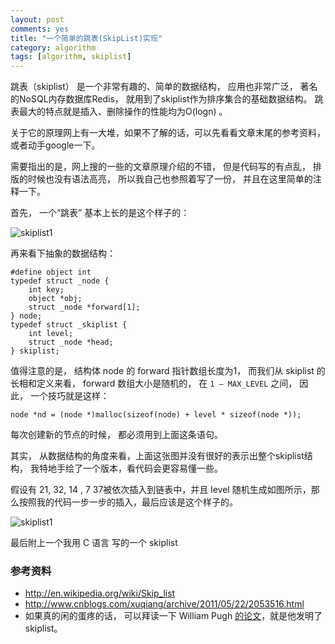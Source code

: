 ```yaml
---
layout: post
comments: yes
title: "一个简单的跳表(SkipList)实现"
category: algorithm
tags: [algorithm, skiplist]
---
```



跳表（skiplist） 是一个非常有趣的、简单的数据结构， 应用也非常广泛， 著名的NoSQL内存数据库Redis， 就用到了skiplist作为排序集合的基础数据结构。 跳表最大的特点就是插入、删除操作的性能均为O(logn) 。

关于它的原理网上有一大堆，如果不了解的话，可以先看看文章末尾的参考资料， 或者动手google一下。 

需要指出的是，网上搜的一些的文章原理介绍的不错， 但是代码写的有点乱， 排版的时候也没有语法高亮， 所以我自己也参照着写了一份， 并且在这里简单的注释一下。

首先， 一个“跳表” 基本上长的是这个样子的：

![skiplist1](/2013/skiplist1.png)

再来看下抽象的数据结构：

```
#define object int
typedef struct _node {
	int key;
	object *obj;
	struct _node *forward[1];
} node;
typedef struct _skiplist {
	int level;
	struct _node *head;
} skiplist;
```

值得注意的是， 结构体 node 的 forward 指针数组长度为1， 而我们从 skiplist 的长相和定义来看， forward 数组大小是随机的， 在 `1 – MAX_LEVEL` 之间， 因此， 一个技巧就是这样：

```
node *nd = (node *)malloc(sizeof(node) + level * sizeof(node *));
```

每次创建新的节点的时候， 都必须用到上面这条语句。

其实， 从数据结构的角度来看，上面这张图并没有很好的表示出整个skiplist结构， 我特地手绘了一个版本，看代码会更容易懂一些。

假设有 21, 32, 14 , 7 37被依次插入到链表中，并且 level 随机生成如图所示，那么按照我的代码一步一步的插入，最后应该是这个样子的。

![skiplist1](/2013/skiplist2.png)

最后附上一个我用 C 语言 写的一个 skiplist 

### 参考资料

- http://en.wikipedia.org/wiki/Skip_list
- http://www.cnblogs.com/xuqiang/archive/2011/05/22/2053516.html
- 如果真的闲的蛋疼的话， 可以拜读一下 William Pugh [的论文](http://citeseerx.ist.psu.edu/viewdoc/download?doi=10.1.1.85.9211&rep=rep1&type=pdf)，就是他发明了skiplist。
